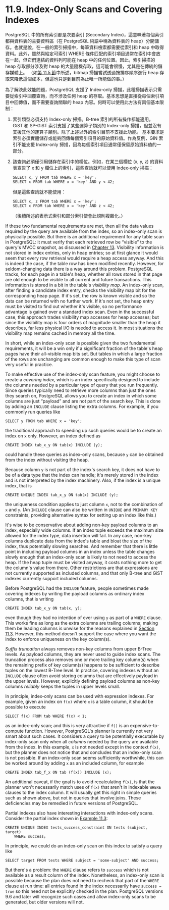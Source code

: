 # 11.9. Index-Only Scans and Covering Indexes

PostgreSQL 中的所有索引都是次要索引 \(Secondary Index\)，這意味著每個索引都與資料表的主要資料區（在 PostgreSQL 術語中稱為資料表的 heap）分開儲存。也就是說，在一般的索引掃描中，每筆資料檢索都需要從索引和 heap 中取得資料。此外，雖然與給定可索引 WHERE 條件匹配的索引項目通常在索引中會放在一起，但它們連結的資料列可能在 heap 中的任何位置。因此，索引掃描的 heap 存取部分涉及對 heap 的大量隨機存取，這可能會很慢，尤其是在傳統的儲存媒體上。 （如[第 11.5 節](combining-multiple-indexes.md)中所述，bitmap 掃描嘗試透過按排序順序進行 heap 存取來降低這個成本，但這也只是到目前為止唯一所能做的事。）

為了解決此效能問題，PostgreSQL 支援了 Index-only 掃描，此種掃描表示只需要從索引中回覆查詢，而不涉及任何 heap 的存取。基本思想是直接從每個索引項目中回傳值，而不需要查詢關聯的 heap 內容。何時可以使用此方法有兩個基本限制：

1. 索引類型必須支持 Index-only 掃描。B-tree 索引的所有操作都能適用。 GiST 和 SP-GiST 索引支援了某些運算子類別的 Index-only 掃描，但並沒有支援其他的運算子類別。除了上述以外的索引目前不支援此功能。 基本要求是索引必須實體儲存或能夠回傳每個索引項目的原始資料值。作為反例，GIN 索引不能支援 Index-only 掃描，因為每個索引項目通常僅保留原始資料值的一部分。
2. 該查詢必須僅引用儲存在索引中的欄位。例如，在某三個欄位 \(x, y, z\) 的資料表宣告了 x 和 y 欄位上的索引，這些查詢就可以使用 Index-only 掃描：

   ```text
   SELECT x, y FROM tab WHERE x = 'key';
   SELECT x FROM tab WHERE x = 'key' AND y < 42;
   ```

   但是這些查詢就不能使用：

   ```text
   SELECT x, z FROM tab WHERE x = 'key';
   SELECT x FROM tab WHERE x = 'key' AND z < 42;
   ```

   （後續所述的表示式索引和部分索引使會此規則複雜化。）

If these two fundamental requirements are met, then all the data values required by the query are available from the index, so an index-only scan is physically possible. But there is an additional requirement for any table scan in PostgreSQL: it must verify that each retrieved row be “visible” to the query's MVCC snapshot, as discussed in [Chapter 13](https://www.postgresql.org/docs/13/mvcc.html). Visibility information is not stored in index entries, only in heap entries; so at first glance it would seem that every row retrieval would require a heap access anyway. And this is indeed the case, if the table row has been modified recently. However, for seldom-changing data there is a way around this problem. PostgreSQL tracks, for each page in a table's heap, whether all rows stored in that page are old enough to be visible to all current and future transactions. This information is stored in a bit in the table's _visibility map_. An index-only scan, after finding a candidate index entry, checks the visibility map bit for the corresponding heap page. If it's set, the row is known visible and so the data can be returned with no further work. If it's not set, the heap entry must be visited to find out whether it's visible, so no performance advantage is gained over a standard index scan. Even in the successful case, this approach trades visibility map accesses for heap accesses; but since the visibility map is four orders of magnitude smaller than the heap it describes, far less physical I/O is needed to access it. In most situations the visibility map remains cached in memory all the time.

In short, while an index-only scan is possible given the two fundamental requirements, it will be a win only if a significant fraction of the table's heap pages have their all-visible map bits set. But tables in which a large fraction of the rows are unchanging are common enough to make this type of scan very useful in practice.

To make effective use of the index-only scan feature, you might choose to create a _covering index_, which is an index specifically designed to include the columns needed by a particular type of query that you run frequently. Since queries typically need to retrieve more columns than just the ones they search on, PostgreSQL allows you to create an index in which some columns are just “payload” and are not part of the search key. This is done by adding an `INCLUDE` clause listing the extra columns. For example, if you commonly run queries like

```text
SELECT y FROM tab WHERE x = 'key';
```

the traditional approach to speeding up such queries would be to create an index on `x` only. However, an index defined as

```text
CREATE INDEX tab_x_y ON tab(x) INCLUDE (y);
```

could handle these queries as index-only scans, because `y` can be obtained from the index without visiting the heap.

Because column `y` is not part of the index's search key, it does not have to be of a data type that the index can handle; it's merely stored in the index and is not interpreted by the index machinery. Also, if the index is a unique index, that is

```text
CREATE UNIQUE INDEX tab_x_y ON tab(x) INCLUDE (y);
```

the uniqueness condition applies to just column `x`, not to the combination of `x` and `y`. \(An `INCLUDE` clause can also be written in `UNIQUE` and `PRIMARY KEY` constraints, providing alternative syntax for setting up an index like this.\)

It's wise to be conservative about adding non-key payload columns to an index, especially wide columns. If an index tuple exceeds the maximum size allowed for the index type, data insertion will fail. In any case, non-key columns duplicate data from the index's table and bloat the size of the index, thus potentially slowing searches. And remember that there is little point in including payload columns in an index unless the table changes slowly enough that an index-only scan is likely to not need to access the heap. If the heap tuple must be visited anyway, it costs nothing more to get the column's value from there. Other restrictions are that expressions are not currently supported as included columns, and that only B-tree and GiST indexes currently support included columns.

Before PostgreSQL had the `INCLUDE` feature, people sometimes made covering indexes by writing the payload columns as ordinary index columns, that is writing

```text
CREATE INDEX tab_x_y ON tab(x, y);
```

even though they had no intention of ever using `y` as part of a `WHERE` clause. This works fine as long as the extra columns are trailing columns; making them be leading columns is unwise for the reasons explained in [Section 11.3](https://www.postgresql.org/docs/13/indexes-multicolumn.html). However, this method doesn't support the case where you want the index to enforce uniqueness on the key column\(s\).

_Suffix truncation_ always removes non-key columns from upper B-Tree levels. As payload columns, they are never used to guide index scans. The truncation process also removes one or more trailing key column\(s\) when the remaining prefix of key column\(s\) happens to be sufficient to describe tuples on the lowest B-Tree level. In practice, covering indexes without an `INCLUDE` clause often avoid storing columns that are effectively payload in the upper levels. However, explicitly defining payload columns as non-key columns _reliably_ keeps the tuples in upper levels small.

In principle, index-only scans can be used with expression indexes. For example, given an index on `f(x)` where `x` is a table column, it should be possible to execute

```text
SELECT f(x) FROM tab WHERE f(x) < 1;
```

as an index-only scan; and this is very attractive if `f()` is an expensive-to-compute function. However, PostgreSQL's planner is currently not very smart about such cases. It considers a query to be potentially executable by index-only scan only when all _columns_ needed by the query are available from the index. In this example, `x` is not needed except in the context `f(x)`, but the planner does not notice that and concludes that an index-only scan is not possible. If an index-only scan seems sufficiently worthwhile, this can be worked around by adding `x` as an included column, for example

```text
CREATE INDEX tab_f_x ON tab (f(x)) INCLUDE (x);
```

An additional caveat, if the goal is to avoid recalculating `f(x)`, is that the planner won't necessarily match uses of `f(x)` that aren't in indexable `WHERE` clauses to the index column. It will usually get this right in simple queries such as shown above, but not in queries that involve joins. These deficiencies may be remedied in future versions of PostgreSQL.

Partial indexes also have interesting interactions with index-only scans. Consider the partial index shown in [Example 11.3](https://www.postgresql.org/docs/13/indexes-partial.html#INDEXES-PARTIAL-EX3):

```text
CREATE UNIQUE INDEX tests_success_constraint ON tests (subject, target)
    WHERE success;
```

In principle, we could do an index-only scan on this index to satisfy a query like

```text
SELECT target FROM tests WHERE subject = 'some-subject' AND success;
```

But there's a problem: the `WHERE` clause refers to `success` which is not available as a result column of the index. Nonetheless, an index-only scan is possible because the plan does not need to recheck that part of the `WHERE` clause at run time: all entries found in the index necessarily have `success = true` so this need not be explicitly checked in the plan. PostgreSQL versions 9.6 and later will recognize such cases and allow index-only scans to be generated, but older versions will not.  


